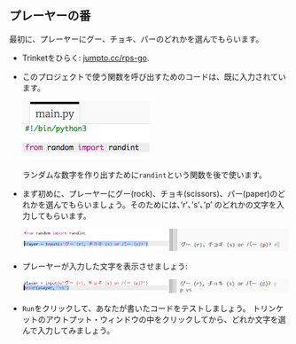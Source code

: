 ## プレーヤーの番

最初に、プレーヤーにグー、チョキ、パーのどれかを選んでもらいます。

+ Trinketをひらく: <a href="http://jumpto.cc/rps-go" target="_blank">jumpto.cc/rps-go</a>.

+ このプロジェクトで使う関数を呼び出すためのコードは、既に入力されています。
    
    ![スクリーンショット](images/rps-imports.png)
    
    ランダムな数字を作り出すために`randint`という関数を後で使います。

+ まず初めに、プレーヤーにグー(rock)、チョキ(scissors)、パー(paper)のどれかを選んでもらいましょう。そのためには、’r’、’s’、’p’ のどれかの文字を入力してもらいます。
    
    ![スクリーンショット](images/rps-input.png)

+ プレーヤーが入力した文字を表示させましょう:
    
    ![スクリーンショット](images/rps-player.png)

+ `Run`をクリックして、あなたが書いたコードをテストしましょう。 トリンケットのアウトプット・ウィンドウの中をクリックしてから、どれか文字を選んで入力してみましょう。